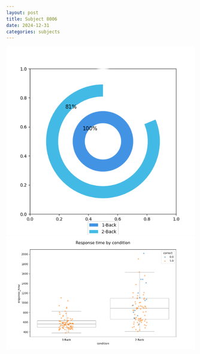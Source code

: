```yaml
---
layout: post
title: Subject 8006
date: 2024-12-31
categories: subjects
---
```


![](data/8006/run-6/8006_accuracy_by_condition.png)
![](data/8006/run-6/8006_response_time_by_condition.png)
